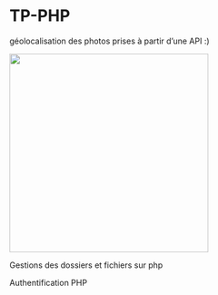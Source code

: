 # TP-PHP

géolocalisation des photos prises à partir d’une API :)

<img src="https://github.com/oualich/TP-PHP/blob/master/photo.png" width="350" alt="">

Gestions des dossiers et fichiers sur php 

Authentification PHP
